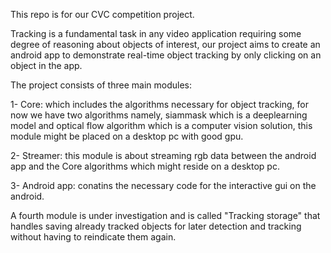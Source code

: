This repo is for our CVC competition project.

Tracking is a fundamental task in any video application requiring some degree of reasoning about objects of interest, our project aims to create an android app to demonstrate real-time object tracking by only clicking on an object in the app.

The project consists of three main modules:

1- Core: which includes the algorithms necessary for object tracking, for now we have two algorithms namely, siammask which is a deeplearning model and optical flow algorithm which
is a computer vision solution, this module might be placed on a desktop pc with good gpu.

2- Streamer: this module is about streaming rgb data between the android app and the Core algorithms which might reside on a desktop pc.

3- Android app: conatins the necessary code for the interactive gui on the android.

A fourth module is under investigation and is called "Tracking storage" that handles saving already tracked objects for later detection and tracking without having to reindicate them again.
